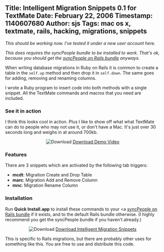 Title: Intelligent Migration Snippets 0.1 for TextMate
Date: February 22, 2006
Timestamp: 1140607680
Author: sjs
Tags: mac os x, textmate, rails, hacking, migrations, snippets
----

*This should be working now. I've tested it under a new user account here.*

*This does requires the syncPeople bundle to be installed to work. That's ok, because you should get the [syncPeople on Rails bundle](syncPeople) anyways.*

When writing database migrations in Ruby on Rails it is common to create a table in the `self.up` method and then drop it in `self.down`. The same goes for adding, removing and renaming columns.

I wrote a Ruby program to insert code into both methods with a single snippet. All the TextMate commands and macros that you need are included.

### See it in action ###

I think this looks cool in action. Plus I like to show off what what TextMate can do to people who may not use it, or don't have a Mac. It's just over 30 seconds long and weighs in at around 700kb.

<p style="text-align: center">
  <img src="/images/blog/download.png" title="Download" alt="Download">
  <a href="/f/ims-demo.mov">Download Demo Video</a>
</p>

### Features ###

There are 3 snippets which are activated by the following tab triggers:

 * __mcdt__: Migration Create and Drop Table
 * __marc__: Migration Add and Remove Column
 * __mnc__: Migration Rename Column

### Installation ###

Run **Quick Install.app** to install these commands to your <a [syncPeople on Rails bundle](syncPeople) if it exists, and to the default Rails bundle otherwise. (I highly recommend you get the syncPeople bundle if you haven't already.)

<p style="text-align: center">
  <img src="/images/blog/download.png" title="Download" alt="Download">
  <a href="/f/IntelligentMigrationSnippets-0.1.dmg">Download Intelligent Migration Snippets</a>
</p>

This is specific to Rails migrations, but there are probably other uses for something like this. You are free to use and distribute this code.

[syncPeople]: http://blog.inquirylabs.com/
